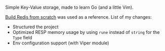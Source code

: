 Simple Key-Value storage, made to learn Go (and a little Vim).

[Build Redis from scratch](https://www.build-redis-from-scratch.dev) was used as a reference. List of my changes:
- Structured the project
- Optimized RESP memory usage by using `rune` instead of `string` for the `Type` field
- Env configuration support (with Viper module)

